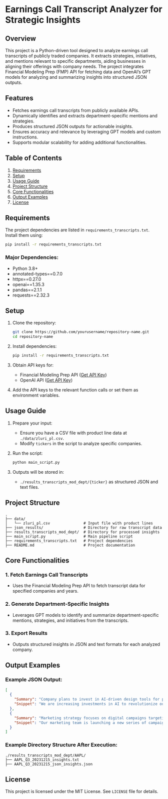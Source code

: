 # Earnings Call Transcript Analyzer for Strategic Insights

## Overview
This project is a Python-driven tool designed to analyze earnings call transcripts of publicly traded companies. It extracts strategies, initiatives, and mentions relevant to specific departments, aiding businesses in aligning their offerings with company needs. The project integrates Financial Modeling Prep (FMP) API for fetching data and OpenAI’s GPT models for analyzing and summarizing insights into structured JSON outputs.

## Features
- Fetches earnings call transcripts from publicly available APIs.
- Dynamically identifies and extracts department-specific mentions and strategies.
- Produces structured JSON outputs for actionable insights.
- Ensures accuracy and relevance by leveraging GPT models and custom instructions.
- Supports modular scalability for adding additional functionalities.

## Table of Contents
1. [Requirements](#requirements)
2. [Setup](#setup)
3. [Usage Guide](#usage-guide)
4. [Project Structure](#project-structure)
5. [Core Functionalities](#core-functionalities)
6. [Output Examples](#output-examples)
7. [License](#license)

## Requirements
The project dependencies are listed in `requirements_transcripts.txt`. Install them using:

```bash
pip install -r requirements_transcripts.txt
```

### Major Dependencies:
- Python 3.8+
- annotated-types==0.7.0
- httpx==0.27.0
- openai==1.35.3
- pandas==2.1.1
- requests==2.32.3

## Setup

1. Clone the repository:
   ```bash
   git clone https://github.com/yourusername/repository-name.git
   cd repository-name
   ```

2. Install dependencies:
   ```bash
   pip install -r requirements_transcripts.txt
   ```

3. Obtain API keys for:
   - Financial Modeling Prep API ([Get API Key](https://financialmodelingprep.com/))
   - OpenAI API ([Get API Key](https://platform.openai.com/signup/))

4. Add the API keys to the relevant function calls or set them as environment variables.

## Usage Guide

1. Prepare your input:
   - Ensure you have a CSV file with product line data at `./data/zluri_pl.csv`.
   - Modify `tickers` in the script to analyze specific companies.

2. Run the script:
   ```bash
   python main_script.py
   ```

3. Outputs will be stored in:
   - `./results_transcripts_mod_dept/{ticker}` as structured JSON and text files.

## Project Structure

```
.
├── data/
│   └── zluri_pl.csv               # Input file with product lines
├── json_results/                  # Directory for raw transcript data
├── results_transcripts_mod_dept/  # Directory for processed insights
├── main_script.py                 # Main pipeline script
├── requirements_transcripts.txt   # Project dependencies
├── README.md                      # Project documentation
```

## Core Functionalities

### 1. Fetch Earnings Call Transcripts
- Uses the Financial Modeling Prep API to fetch transcript data for specified companies and years.

### 2. Generate Department-Specific Insights
- Leverages GPT models to identify and summarize department-specific mentions, strategies, and initiatives from the transcripts.

### 3. Export Results
- Outputs structured insights in JSON and text formats for each analyzed company.

## Output Examples

### Example JSON Output:

```json
[
  {
    "Summary": "Company plans to invest in AI-driven design tools for product innovation.",
    "Snippet": "We are increasing investments in AI to revolutionize our design process and deliver better products."
  },
  {
    "Summary": "Marketing strategy focuses on digital campaigns targeting younger demographics.",
    "Snippet": "Our marketing team is launching a new series of campaigns aimed at Gen Z audiences."
  }
]
```

### Example Directory Structure After Execution:

```
./results_transcripts_mod_dept/AAPL/
├── AAPL_Q3_20231215_insights.txt
├── AAPL_Q3_20231215_json_insights.json
```

## License
This project is licensed under the MIT License. See `LICENSE` file for details.